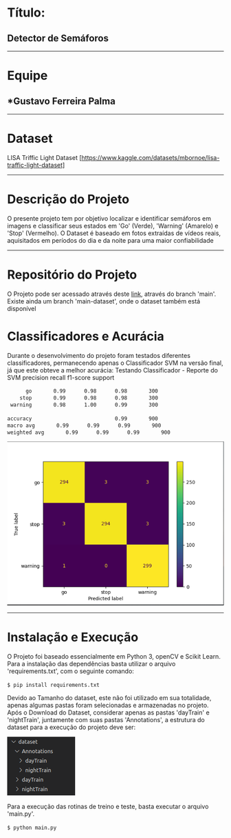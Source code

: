 # Título:
## Detector de Semáforos
---
# Equipe
## *Gustavo Ferreira Palma
---
# Dataset
LISA Triffic Light Dataset [https://www.kaggle.com/datasets/mbornoe/lisa-traffic-light-dataset]

---


# Descrição do Projeto
O presente projeto tem por objetivo localizar e identificar semáforos em imagens e classificar seus estados em 'Go' (Verde), 'Warning' (Amarelo) e 'Stop' (Vermelho). O Dataset é baseado em fotos extraídas de vídeos reais, aquisitados em períodos do dia e da noite para uma maior confiabilidade

---

# Repositório do Projeto
O Projeto pode ser acessado através deste [link](https://github.com/gustavopalma/CA013IC-Turma-202301/tree/main), através do branch 'main'. 
Existe ainda um branch 'main-dataset', onde o dataset também está disponível

# Classificadores e Acurácia
Durante o desenvolvimento do projeto foram testados diferentes classificadores, permanecendo apenas o Classificador SVM na versão final, já que este obteve a melhor acurácia:
Testando Classificador - Reporte do SVM
              precision    recall  f1-score   support

          go       0.99      0.98      0.98       300
        stop       0.99      0.98      0.98       300
     warning       0.98      1.00      0.99       300

    accuracy                           0.99       900
    macro avg       0.99      0.99      0.99       900
    weighted avg       0.99      0.99      0.99       900

![Matriz de Confusão](https://github.com/gustavopalma/CA013IC-Turma-202301/blob/main/cf.png)

---

# Instalação e Execução

O Projeto foi baseado essencialmente em Python 3, openCV e Scikit Learn. Para a instalação das dependências basta utilizar o arquivo 'requirements.txt', com o seguinte comando:

``$ pip install requirements.txt``

Devido ao Tamanho do dataset, este não foi utilizado em sua totalidade, apenas algumas pastas foram selecionadas e armazenadas no projeto. Após o Download do Dataset, considerar apenas as pastas 'dayTrain' e 'nightTrain', juntamente com suas pastas 'Annotations', a estrutura do dataset para a execução do projeto deve ser:

![Estrutura do Dataset](https://github.com/gustavopalma/CA013IC-Turma-202301/blob/main/data_set_struct.png)

Para a execução das rotinas de treino e teste, basta executar o arquivo 'main.py'.

``$ python main.py``

